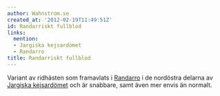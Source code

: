 ```yaml
---
author: Wahnstrom.se
created_at: '2012-02-19T11:49:51Z'
id: Randarriskt fullblod
links:
  mention:
  - Jargiska kejsardömet
  - Randarro
title: Randarriskt fullblod
---
```


Variant av ridhästen som framavlats i [Randarro] i de nordöstra delarna av [Jargiska kejsardömet]
och är snabbare, samt även mer envis än normalt.

  [Randarro]: Randarro
  [Jargiska kejsardömet]: Jargiska_kejsardömet
